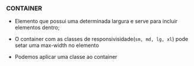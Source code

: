 ### CONTAINER

- Elemento que possui uma determinada largura e serve para incluir elementos dentro;

- O container com as classes de responsivisidade(`sm, md, lg, xl`) pode setar uma max-width no elemento

- Podemos aplicar uma classe ao container
